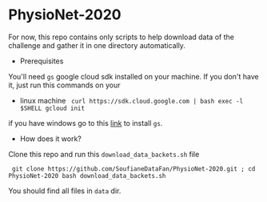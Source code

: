 # PhysioNet-2020


For now, this repo contains only scripts to help download data of the challenge and gather it in one directory automatically.

* Prerequisites

You'll need `gs` google cloud sdk installed on your machine. If you don't have it, just run this commands on your


- linux machine
` curl https://sdk.cloud.google.com | bash
exec -l $SHELL
gcloud init`

if you have windows go to this [link](https://cloud.google.com/storage/docs/gsutil_install#windows) to install `gs`.


* How does it work?

Clone this repo and run this `download_data_backets.sh` file

` git clone https://github.com/SoufianeDataFan/PhysioNet-2020.git ; cd PhysioNet-2020
bash download_data_backets.sh`

You should find all files in `data` dir. 
